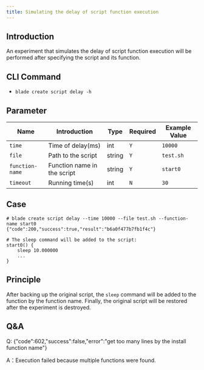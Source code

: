 ```yaml
---
title: Simulating the delay of script function execution
---
```


## Introduction

An experiment that simulates the delay of script function execution will be performed after specifying the script and its function.

## CLI Command

- `blade create script delay -h`

## Parameter

| Name            | Introduction                | Type   | Required | Example Value |
| --------------- | --------------------------- | ------ | -------- | ------------- |
| `time`          | Time of delay(ms)           | int    | `Y`      | `10000`       |
| `file`          | Path to the script          | string | `Y`      | `test.sh`     |
| `function-name` | Function name in the script | string | `Y`      | `start0`      |
| `timeout`       | Running time(s)             | int    | `N`      | `30`          |

## Case

```text
# blade create script delay --time 10000 --file test.sh --function-name start0
{"code":200,"success":true,"result":"b6a0f477b7fb1f4c"}

# The sleep command will be added to the script:
start0() {
    sleep 10.000000
    ...
}
```

## Principle

After backing up the original script, the `sleep` command will be added to the function by the function name. Finally, the original script will be restored after the experiment is destroyed.

## Q&A

Q: {"code":602,"success":false,"error":"get too many lines by the install function name"}

A：Execution failed because multiple functions were found.
